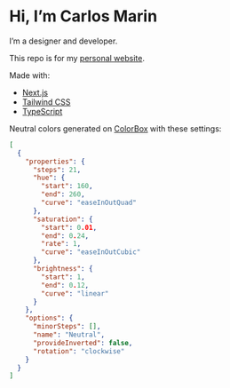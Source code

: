 # Hi, I’m Carlos Marin

I’m a designer and developer.

This repo is for my [personal website](https://cammarin.me).



Made with:

* [Next.js](https://nextjs.org/)
* [Tailwind CSS](https://tailwindcss.com/)
* [TypeScript](http://typescriptlang.org/)



Neutral colors generated on [ColorBox](https://colorbox.io/?c0=%26p%24s%24%3D21%26p%24h%24st%24%3D160%26p%24h%24e%24%3D260%26p%24h%24c%24%3Deqio%26p%24sa%24st%24%3D0.01%26p%24sa%24e%24%3D0.24%26p%24sa%24r%24%3D1%26p%24sa%24c%24%3Decio%26p%24b%24st%24%3D1%26p%24b%24e%24%3D0.12%26p%24b%24c%24%3Dl%26o%24n%24%3DNeutral%26o%24ms%24%3D[]%26o%24ro%24%3Dcw%26o%24minorStep%24%3D1) with these settings:

```json
[
  {
    "properties": {
      "steps": 21,
      "hue": {
        "start": 160,
        "end": 260,
        "curve": "easeInOutQuad"
      },
      "saturation": {
        "start": 0.01,
        "end": 0.24,
        "rate": 1,
        "curve": "easeInOutCubic"
      },
      "brightness": {
        "start": 1,
        "end": 0.12,
        "curve": "linear"
      }
    },
    "options": {
      "minorSteps": [],
      "name": "Neutral",
      "provideInverted": false,
      "rotation": "clockwise"
    }
  }
]
```
